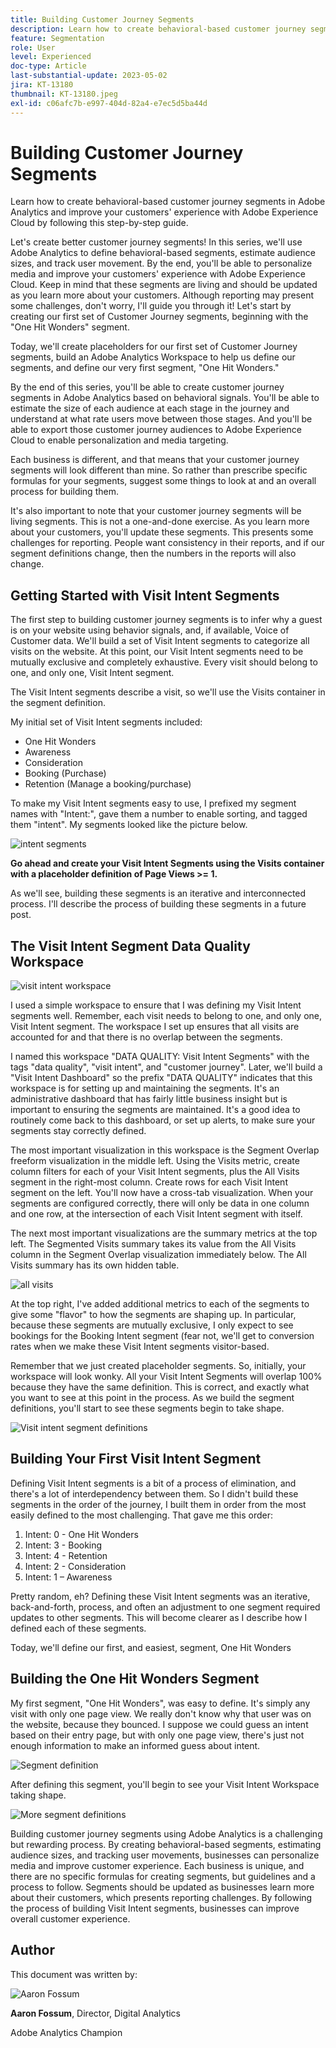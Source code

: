 ```yaml
---
title: Building Customer Journey Segments
description: Learn how to create behavioral-based customer journey segments in Adobe Analytics and improve your customers' experience with Adobe Experience Cloud by following this step-by-step guide.
feature: Segmentation
role: User
level: Experienced
doc-type: Article
last-substantial-update: 2023-05-02
jira: KT-13180
thumbnail: KT-13180.jpeg
exl-id: c06afc7b-e997-404d-82a4-e7ec5d5ba44d
---
```

# Building Customer Journey Segments

Learn how to create behavioral-based customer journey segments in Adobe Analytics and improve your customers' experience with Adobe Experience Cloud by following this step-by-step guide.

Let's create better customer journey segments! In this series, we'll use Adobe Analytics to define behavioral-based segments, estimate audience sizes, and track user movement. By the end, you'll be able to personalize media and improve your customers' experience with Adobe Experience Cloud. Keep in mind that these segments are living and should be updated as you learn more about your customers. Although reporting may present some challenges, don't worry, I'll guide you through it! Let's start by creating our first set of Customer Journey segments, beginning with the "One Hit Wonders" segment.

Today, we'll create placeholders for our first set of Customer Journey segments, build an Adobe Analytics Workspace to help us define our segments, and define our very first segment, "One Hit Wonders."

By the end of this series, you'll be able to create customer journey segments in Adobe Analytics based on behavioral signals. You'll be able to estimate the size of each audience at each stage in the journey and understand at what rate users move between those stages. And you'll be able to export those customer journey audiences to Adobe Experience Cloud to enable personalization and media targeting.

Each business is different, and that means that your customer journey segments will look different than mine. So rather than prescribe specific formulas for your segments, suggest some things to look at and an overall process for building them. 

It's also important to note that your customer journey segments will be living segments. This is not a one-and-done exercise. As you learn more about your customers, you'll update these segments. This presents some challenges for reporting. People want consistency in their reports, and if our segment definitions change, then the numbers in the reports will also change. 

## Getting Started with Visit Intent Segments

The first step to building customer journey segments is to infer why a guest is on your website using behavior signals, and, if available, Voice of Customer data. We'll build a set of Visit Intent segments to categorize all visits on the website. At this point, our Visit Intent segments need to be mutually exclusive and completely exhaustive. Every visit should belong to one, and only one, Visit Intent segment.

The Visit Intent segments describe a visit, so we'll use the Visits container in the segment definition.

My initial set of Visit Intent segments included:

* One Hit Wonders
* Awareness
* Consideration
* Booking (Purchase)
* Retention (Manage a booking/purchase)

To make my Visit Intent segments easy to use, I prefixed my segment names with "Intent:", gave them a number to enable sorting, and tagged them "intent". My segments looked like the picture below.

![intent segments](assets/intent-segments.png)
 
**Go ahead and create your Visit Intent Segments using the Visits container with a placeholder definition of Page Views >= 1.** 

As we'll see, building these segments is an iterative and interconnected process. I'll describe the process of building these segments in a future post.

## The Visit Intent Segment Data Quality Workspace

![visit intent workspace](assets/visit-intent-workspace.png)
 
I used a simple workspace to ensure that I was defining my Visit Intent segments well. Remember, each visit needs to belong to one, and only one, Visit Intent segment. The workspace I set up ensures that all visits are accounted for and that there is no overlap between the segments. 

I named this workspace "DATA QUALITY: Visit Intent Segments" with the tags "data quality", "visit intent", and "customer journey". Later, we'll build a "Visit Intent Dashboard" so the prefix "DATA QUALITY" indicates that this workspace is for setting up and maintaining the segments. It's an administrative dashboard that has fairly little business insight but is important to ensuring the segments are maintained. It's a good idea to routinely come back to this dashboard, or set up alerts, to make sure your segments stay correctly defined.

The most important visualization in this workspace is the Segment Overlap freeform visualization in the middle left. Using the Visits metric, create column filters for each of your Visit Intent segments, plus the All Visits segment in the right-most column. Create rows for each Visit Intent segment on the left. You'll now have a cross-tab visualization. When your segments are configured correctly, there will only be data in one column and one row, at the intersection of each Visit Intent segment with itself.

The next most important visualizations are the summary metrics at the top left. The Segmented Visits summary takes its value from the All Visits column in the Segment Overlap visualization immediately below. The All Visits summary has its own hidden table.

![all visits](assets/all-visits.png)
 
At the top right, I've added additional metrics to each of the segments to give some "flavor" to how the segments are shaping up. In particular, because these segments are mutually exclusive, I only expect to see bookings for the Booking Intent segment (fear not, we'll get to conversion rates when we make these Visit Intent segments visitor-based.

Remember that we just created placeholder segments. So, initially, your workspace will look wonky. All your Visit Intent Segments will overlap 100% because they have the same definition. This is correct, and exactly what you want to see at this point in the process. As we build the segment definitions, you'll start to see these segments begin to take shape.
 
![Visit intent segment definitions](assets/visit-intent-segment-defs.png)

## Building Your First Visit Intent Segment

Defining Visit Intent segments is a bit of a process of elimination, and there's a lot of interdependency between them. So I didn't build these segments in the order of the journey, I built them in order from the most easily defined to the most challenging. That gave me this order:

1. Intent: 0 - One Hit Wonders
1. Intent: 3 - Booking
1. Intent: 4 - Retention
1. Intent: 2 - Consideration
1. Intent: 1 – Awareness

Pretty random, eh? Defining these Visit Intent segments was an iterative, back-and-forth, process, and often an adjustment to one segment required updates to other segments. This will become clearer as I describe how I defined each of these segments.

Today, we'll define our first, and easiest, segment, One Hit Wonders

## Building the One Hit Wonders Segment

My first segment, "One Hit Wonders", was easy to define. It's simply any visit with only one page view. We really don't know why that user was on the website, because they bounced. I suppose we could guess an intent based on their entry page, but with only one page view, there's just not enough information to make an informed guess about intent.

![Segment definition](assets/segment-def.png)
 
After defining this segment, you'll begin to see your Visit Intent Workspace taking shape.

![More segment definitions](assets/more-segment-defs.png)

Building customer journey segments using Adobe Analytics is a challenging but rewarding process. By creating behavioral-based segments, estimating audience sizes, and tracking user movements, businesses can personalize media and improve customer experience. Each business is unique, and there are no specific formulas for creating segments, but guidelines and a process to follow. Segments should be updated as businesses learn more about their customers, which presents reporting challenges. By following the process of building Visit Intent segments, businesses can improve overall customer experience.

## Author

This document was written by:

![Aaron Fossum](assets/aaron-headshot.png)

**Aaron Fossum**, Director, Digital Analytics

Adobe Analytics Champion
